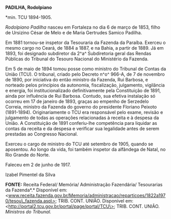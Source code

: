 **PADILHA, Rodolpiano**

\*min. TCU 1894-1905.

*Rodolpiano Padilha* nasceu em Fortaleza no dia 6 de março de 1853,
filho de Ursizino César de Melo e de Maria Gertrudes Samico Padilha.

Em 1881 tornou-se inspetor da Tesouraria da Fazenda da Paraíba. Exerceu
o mesmo cargo no Ceará, de 1884 a 1887, e na Bahia, a partir de 1889. Já
em 1893, foi designado subdiretor da 2^a^ Subdiretoria geral das Rendas
Públicas do Tribunal do Tesouro Nacional do Ministério da Fazenda.

Em 5 de maio de 1894 tomou posse como ministro do Tribunal de Contas da
União (TCU). O tribunal, criado pelo Decreto n^o^ 966-A, de 7 de
novembro de 1890, por iniciativa do então ministro da Fazenda, Rui
Barbosa, e norteado pelos princípios da autonomia, fiscalização,
julgamento, vigilância e energia, foi institucionalizado definitivamente
pela Constituição de 1891, ainda por influência de Rui Barbosa. Contudo,
sua efetiva instalação só ocorreu em 17 de janeiro de 1893, graças ao
empenho de Serzedelo Correia, ministro da Fazenda do governo do
presidente Floriano Peixoto (1891-1894). Originariamente o TCU era
responsável pelo exame, revisão e julgamento de todas as operações
relacionadas à receita e à despesa da União. A Constituição de 1891
conferiu-lhe competência para liquidar as contas da receita e da despesa
e verificar sua legalidade antes de serem prestadas ao Congresso
Nacional.

Exerceu o cargo de ministro do TCU até setembro de 1905, quando se
aposentou. Ao longo da vida, foi também inspetor da alfândega de Natal,
no Rio Grande do Norte.

Faleceu em 2 de junho de 1917.

Izabel Pimentel da Silva

**FONTE:** Receita Federal/ Memória/ Administração Fazendária/
Tesourarias da Fazenda*.* Disponível em:
\<www.receita.fazenda.gov.br/Memoria/administracao/reparticoes/1822a1970/tesou\_fazenda.asp\>;
TRIB. CONT. UNIÃO. Disponível em:
\<http://portal2.tcu.gov.br/portal/page/portal/TCU\>; TRIB. CONT. UNIÃO.
*Ministros do Tribunal.*

